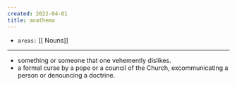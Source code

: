 ```yaml
---
created: 2022-04-01
title: anathema
---
```


- `areas:` [[ Nouns]]

---

- something or someone that one vehemently dislikes.
- a formal curse by a pope or a council of the Church, excommunicating a person or denouncing a doctrine.